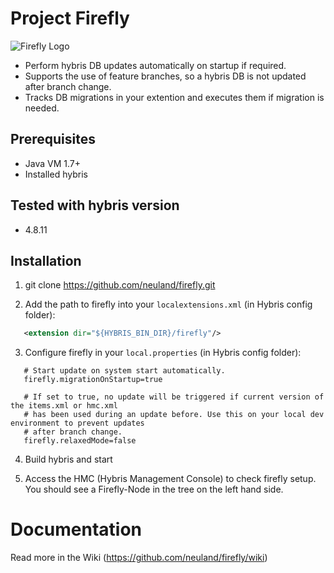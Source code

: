 # Project Firefly

![Firefly Logo](https://raw.githubusercontent.com/neuland/firefly/master/web/webroot/img/logo-bg.png)

* Perform hybris DB updates automatically on startup if required.
* Supports the use of feature branches, so a hybris DB is not updated after branch change.
* Tracks DB migrations in your extention and executes them if migration is needed.

## Prerequisites

* Java VM 1.7+
* Installed hybris

## Tested with hybris version

* 4.8.11

## Installation

1. git clone https://github.com/neuland/firefly.git

2. Add the path to firefly into your `localextensions.xml` (in Hybris config folder):
 ```xml
    <extension dir="${HYBRIS_BIN_DIR}/firefly"/>
 ```
3. Configure firefly in your `local.properties` (in Hybris config folder):
 ```properties
    # Start update on system start automatically.
    firefly.migrationOnStartup=true
    
    # If set to true, no update will be triggered if current version of the items.xml or hmc.xml 
    # has been used during an update before. Use this on your local dev environment to prevent updates 
    # after branch change.
    firefly.relaxedMode=false
 ```

4. Build hybris and start

5. Access the HMC (Hybris Management Console) to check firefly setup. You should see a Firefly-Node in the tree on the left hand side.

# Documentation

Read more in the Wiki (https://github.com/neuland/firefly/wiki) 
